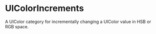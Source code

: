 UIColorIncrements
=================

A UIColor category for incrementally changing a UIColor value in HSB or RGB space.
